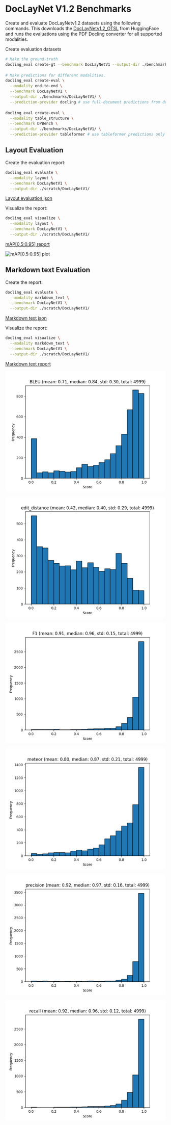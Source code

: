 # DocLayNet V1.2 Benchmarks

Create and evaluate DocLayNetv1.2 datasets using the following commands. This downloads the [DocLayNetv1.2_OTSL](https://huggingface.co/datasets/ds4sd/DocLayNet-v1.2) from HuggingFace and runs the evaluations using the PDF Docling converter for all supported modalities.

Create evaluation datasets
```sh
# Make the ground-truth
docling_eval create-gt --benchmark DocLayNetV1 --output-dir ./benchmarks/DocLayNetV1/ 

# Make predictions for different modalities.
docling_eval create-eval \
  --modality end-to-end \
  --benchmark DocLayNetV1 \
  --output-dir ./benchmarks/DocLayNetV1/ \
  --prediction-provider docling # use full-document predictions from docling
  
docling_eval create-eval \
  --modality table_structure \
  --benchmark DPBench \
  --output-dir ./benchmarks/DocLayNetV1/ \
  --prediction-provider tableformer # use tableformer predictions only
```



## Layout Evaluation

Create the evaluation report:

```sh
docling_eval evaluate \
  --modality layout \
  --benchmark DocLayNetV1 \
  --output-dir ./scratch/DocLayNetV1/ 

```

[Layout evaluation json](evaluations/DocLayNetV1/evaluation_DocLayNetV1_layout.json)

Visualize the report:

```sh
docling_eval visualize \
  --modality layout \
  --benchmark DocLayNetV1 \
  --output-dir ./scratch/DocLayNetV1/ 
```

[mAP[0.5:0.95] report](evaluations/DocLayNetV1/evaluation_DocLayNetV1_layout_mAP_0.5_0.95.txt)

![mAP[0.5:0.95] plot](evaluations/DocLayNetV1/evaluation_DocLayNetV1_layout_mAP_0.5_0.95.png)


## Markdown text Evaluation

Create the report:

```sh
docling_eval evaluate \
  --modality markdown_text \
  --benchmark DocLayNetV1 \
  --output-dir ./scratch/DocLayNetV1/ 
```

[Markdown text json](evaluations/DocLayNetV1/evaluation_DocLayNetV1_markdown_text.json)


Visualize the report:

```sh
docling_eval visualize \
  --modality markdown_text \
  --benchmark DocLayNetV1 \
  --output-dir ./scratch/DocLayNetV1/ 
```

[Markdown text report](evaluations/DocLayNetV1/evaluation_DocLayNetV1_markdown_text.txt)


![BLEU plot](evaluations/DocLayNetV1/evaluation_DocLayNetV1_markdown_text_BLEU.png)

![Edit distance plot](evaluations/DocLayNetV1/evaluation_DocLayNetV1_markdown_text_edit_distance.png)

![F1 plot](evaluations/DocLayNetV1/evaluation_DocLayNetV1_markdown_text_F1.png)

![Meteor plot](evaluations/DocLayNetV1/evaluation_DocLayNetV1_markdown_text_meteor.png)

![Precision plot](evaluations/DocLayNetV1/evaluation_DocLayNetV1_markdown_text_precision.png)

![Recall plot](evaluations/DocLayNetV1/evaluation_DocLayNetV1_markdown_text_recall.png)
